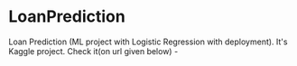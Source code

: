 # LoanPrediction
Loan Prediction (ML project with Logistic Regression with deployment). It's Kaggle project. Check it(on url given below) -

